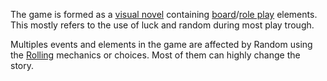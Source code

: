 The game is formed as a [visual novel](https://en.wikipedia.org/wiki/Visual_novel "Visual novel") containing [board](https://en.wikipedia.org/wiki/Board_game "Board game")/[role play](https://en.wikipedia.org/wiki/Role-playing "Role-playing") elements. This mostly refers to the use of luck and random during most play trough. 

Multiples events and elements in the game are affected by Random using the [Rolling](mechanics/Rolling) mechanics or choices. Most of them can highly change the story.

